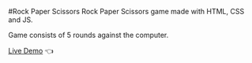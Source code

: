 #Rock Paper Scissors
Rock Paper Scissors game made with HTML, CSS and JS.

Game consists of 5 rounds against the computer.

[Live Demo](https://ahmedzahran15.github.io/RPS/) 👈
